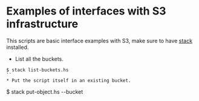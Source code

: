 # Examples of interfaces with S3 infrastructure

This scripts are basic interface examples with S3, make sure to have [stack](https://docs.haskellstack.org/en/stable/README/) installed.

* List all the buckets.
```
$ stack list-buckets.hs
``
* Put the script itself in an existing bucket.
```
$ stack put-object.hs --bucket <bucket>
```
